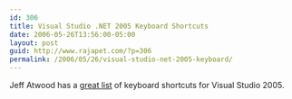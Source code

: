 ```yaml
---
id: 306
title: Visual Studio .NET 2005 Keyboard Shortcuts
date: 2006-05-26T13:56:00-05:00
layout: post
guid: http://www.rajapet.com/?p=306
permalink: /2006/05/26/visual-studio-net-2005-keyboard/
---
```

Jeff Atwood has a [great list](http://www.codinghorror.com/blog/files/Visual%20Studio%20.NET%202005%20Keyboard%20Shortcuts.htm "Visual Studio .NET 2005 Keyboard Shortcuts") of keyboard shortcuts for Visual Studio 2005.